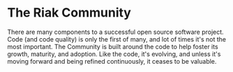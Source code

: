 The Riak Community
==================

There are many components to a successful open source software project. Code (and code quality) is only the first of many, and lot of times it's not the most important. The Community is built around the code to help foster its growth, maturity, and adoption. Like the code, it's evolving, and unless it's moving forward and being refined continuously, it ceases to be valuable. 



